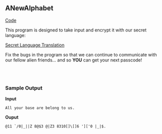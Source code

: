 ## ANewAlphabet
[Code](anewalphabet.py) <br>

This program is designed to take input and encrypt it with our secret language: <br>

[Secret Language Translation](SecretLanguage.png)

Fix the bugs in the program so that we can continue to communicate with our fellow alien friends...
and so **YOU** can get your next passcode!

<br><br>
### Sample Output
**Input**
```
All your base are belong to us.
```
**Ouput**
```
@11 `/0|_||Z 8@$3 @|Z3 8310[]\[]6 ']['0 |_|$.
```
